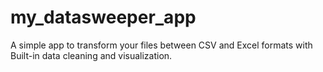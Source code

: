 # my_datasweeper_app
A simple app to transform your files between CSV and Excel formats with Built-in data cleaning and visualization.
